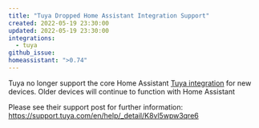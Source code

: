 ```yaml
---
title: "Tuya Dropped Home Assistant Integration Support"
created: 2022-05-19 23:30:00
updated: 2022-05-19 23:30:00
integrations:
  - tuya
github_issue:
homeassistant: ">0.74"
---
```


Tuya no longer support the core Home Assistant [Tuya integration](https://www.home-assistant.io/integrations/tuya/) for new devices. Older devices will continue to function with Home Assistant

Please see their support post for further information: https://support.tuya.com/en/help/_detail/K8vl5wpw3qre6
